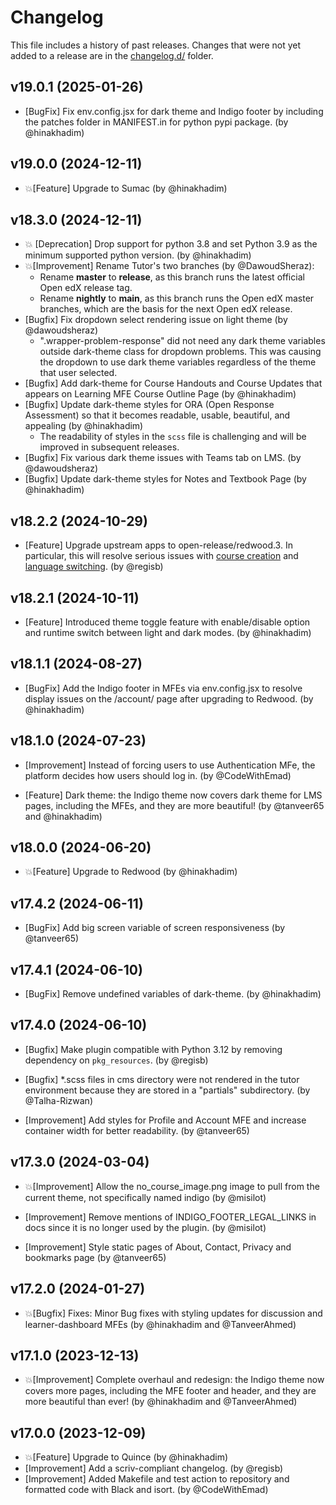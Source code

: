 # Changelog

This file includes a history of past releases. Changes that were not yet added to a release are in the [changelog.d/](./changelog.d) folder.

<!--
⚠️ DO NOT ADD YOUR CHANGES TO THIS FILE! (unless you want to modify existing changelog entries in this file)
Changelog entries are managed by scriv. After you have made some changes to this plugin, create a changelog entry with:

    scriv create

Edit and commit the newly-created file in changelog.d.

If you need to create a new release, create a separate commit just for that. It is important to respect these
instructions, because git commits are used to generate release notes:
  - Modify the version number in `__about__.py`.
  - Collect changelog entries with `scriv collect`
  - The title of the commit should be the same as the new version: "vX.Y.Z".
-->

<!-- scriv-insert-here -->

<a id='changelog-19.0.1'></a>
## v19.0.1 (2025-01-26)

- [BugFix] Fix env.config.jsx for dark theme and Indigo footer by including the patches folder in MANIFEST.in for python pypi package. (by @hinakhadim)

<a id='changelog-19.0.0'></a>
## v19.0.0 (2024-12-11)

- 💥[Feature] Upgrade to Sumac (by @hinakhadim)

<a id='changelog-18.3.0'></a>
## v18.3.0 (2024-12-11)

- 💥 [Deprecation] Drop support for python 3.8 and set Python 3.9 as the minimum supported python version. (by @hinakhadim)
- 💥[Improvement] Rename Tutor's two branches (by @DawoudSheraz):
  * Rename **master** to **release**, as this branch runs the latest official Open edX release tag.
  * Rename **nightly** to **main**, as this branch runs the Open edX master branches, which are the basis for the next Open edX release.
- [Bugfix] Fix dropdown select rendering issue on light theme (by @dawoudsheraz)
    - ".wrapper-problem-response" did not need any dark theme variables outside dark-theme class for dropdown problems. This was causing the dropdown to use dark theme variables regardless of the theme that user selected.
- [Bugfix] Add dark-theme for Course Handouts and Course Updates that appears on Learning MFE Course Outline Page (by @hinakhadim)
- [Bugfix] Update dark-theme styles for ORA (Open Response Assessment) so that it becomes readable, usable, beautiful, and appealing (by @hinakhadim)
    - The readability of styles in the `scss` file is challenging and will be improved in subsequent releases.
- [Bugfix] Fix various dark theme issues with Teams tab on LMS. (by @dawoudsheraz)
- [Bugfix] Update dark-theme styles for Notes and Textbook Page (by @hinakhadim)

<a id='changelog-18.2.2'></a>
## v18.2.2 (2024-10-29)

- [Feature] Upgrade upstream apps to open-release/redwood.3. In particular, this will resolve serious issues with [course creation](https://github.com/openedx/frontend-app-authoring/issues/1199) and [language switching](https://github.com/openedx/frontend-app-account/issues/1052). (by @regisb)

<a id='changelog-18.2.1'></a>
## v18.2.1 (2024-10-11)

- [Feature] Introduced theme toggle feature with enable/disable option and runtime switch between light and dark modes. (by @hinakhadim)

<a id='changelog-18.1.1'></a>
## v18.1.1 (2024-08-27)

- [BugFix] Add the Indigo footer in MFEs via env.config.jsx to resolve display issues on the /account/ page after upgrading to Redwood. (by @hinakhadim)

<a id='changelog-18.1.0'></a>
## v18.1.0 (2024-07-23)

- [Improvement] Instead of forcing users to use Authentication MFe, the platform decides how users should log in. (by @CodeWithEmad)

- [Feature] Dark theme: the Indigo theme now covers dark theme for LMS pages, including the MFEs, and they are more beautiful!  (by @tanveer65 and @hinakhadim)

<a id='changelog-18.0.0'></a>
## v18.0.0 (2024-06-20)

- 💥[Feature] Upgrade to Redwood (by @hinakhadim)

<a id='changelog-17.4.2'></a>
## v17.4.2 (2024-06-11)

- [BugFix] Add big screen variable of screen responsiveness (by @tanveer65)

<a id='changelog-17.4.1'></a>
## v17.4.1 (2024-06-10)

- [BugFix] Remove undefined variables of dark-theme. (by @hinakhadim)

<a id='changelog-17.4.0'></a>
## v17.4.0 (2024-06-10)

- [Bugfix] Make plugin compatible with Python 3.12 by removing dependency on `pkg_resources`. (by @regisb)

- [Bugfix] *.scss files in cms directory were not rendered in the tutor environment because they are stored in a "partials" subdirectory. (by @Talha-Rizwan)

- [Improvement] Add styles for Profile and Account MFE and increase container width for better readability. (by @tanveer65)

<a id='changelog-17.3.0'></a>
## v17.3.0 (2024-03-04)

- 💥[Improvement] Allow the no_course_image.png image to pull from the current theme, not specifically named indigo (by @misilot)

- [Improvement] Remove mentions of INDIGO_FOOTER_LEGAL_LINKS in docs since it is no longer used by the plugin. (by @misilot)

- [Improvement] Style static pages of About, Contact, Privacy and bookmarks page (by @tanveer65)

<a id='changelog-17.2.0'></a>
## v17.2.0 (2024-01-27)

- 💥[Bugfix] Fixes: Minor Bug fixes with styling updates for discussion and learner-dashboard MFEs (by @hinakhadim and @TanveerAhmed)

<a id='changelog-17.1.0'></a>
## v17.1.0 (2023-12-13)

- 💥[Improvement] Complete overhaul and redesign: the Indigo theme now covers more pages, including the MFE footer and header, and they are more beautiful than ever! (by @hinakhadim and @TanveerAhmed)

<a id='changelog-17.0.0'></a>
## v17.0.0 (2023-12-09)

- 💥[Feature] Upgrade to Quince (by @hinakhadim)
- [Improvement] Add a scriv-compliant changelog. (by @regisb)
- [Improvement] Added Makefile and test action to repository and formatted code with Black and isort. (by @CodeWithEmad)


